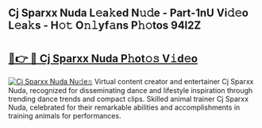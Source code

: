 ## Cj Sparxx Nuda L𝚎a𝚔ed N𝚞𝚍e - Part-1nU Vi𝚍𝚎o L𝚎a𝚔s - H𝚘𝚝 O𝚗𝚕yf𝚊ns P𝚑𝚘tos 94l2Z

# <h2><a href="http://kf9ci2.oniu.top/?m=Cj+Sparxx+Nuda">🔗👉 🔴 Cj Sparxx Nuda P𝚑ot𝚘𝚜 V𝚒d𝚎o</a></h2>

[![Cj Sparxx Nuda Nu𝚍e𝚜](https://i.imgur.com/0qMVB7G.gif)](http://kf9ci2.oniu.top/?m=Cj+Sparxx+Nuda)
Virtual content creator and entertainer Cj Sparxx Nuda, recognized for disseminating dance and lifestyle inspiration through trending dance trends and compact clips. Skilled animal trainer Cj Sparxx Nuda, celebrated for their remarkable abilities and accomplishments in training animals for performances.  
